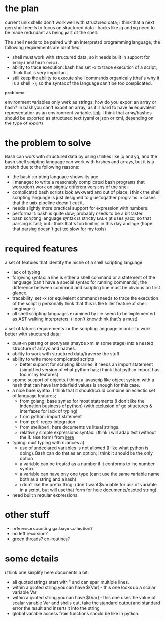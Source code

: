 
# the plan

current unix shells don't work well with structured data; i think that a next gen shell needs to focus on structured data - hacks like jq and yq need to be made redundant as being part of the shell. 

The shell needs to be paired with an interpreted programming language; the following requirements are identified:

- shell must work with structured data, so it needs built in support for arrays and hash maps.
- ability to trace execution: bash has set -x to trace execution of a script; think that is very important.
- still keep the ability to execute shell commands organically (that's why it is a shell ;-); so the syntax of the language can't be too complicated.

problems:

environment variables only work as strings; how do you export an array or hash? 
In bash you can't export an array, as it is hard to have an equivalent representation as an environment variable. [link](https://stackoverflow.com/questions/5564418/exporting-an-array-in-bash-script). I think that array/hashes should be exported as structured text (yaml or json or xml, depending on the type of export)


# the problem to solve

Bash can work with structured data by using utilities like jq and yq, and the bash shell scripting language can work with hashes and arrays, but it is a stretch due to the following reasons:

- the bash scripting language shows its age
- I managed to write a reasonably complicated bash programs that work/don't work on slightly different versions of the shell
- complicated bash scripts look awkward and out of place; i think the shell scripting language is just designed to glue togather programs in cases that the unix pipeline doesn't cut it.
- needs slightly more practical support for expression with numbers.
- performant: bash is quite slow; probably needs to be a bit faster.
- bash scripting language syntax is strictly LALR (it uses yacc) so that parsing is fast; but i think that's too limiting in this day and age (hope that parsing doesn't get too slow for my tools) 

# required features

a set of features that identify the niche of a shell scripting language

- lack of typing
- forgiving syntax: a line is either a shell command or a statement of the language (can't have a special syntax for running commands); the difference between command and scripting line must be obvious on first glance.
- tracability: set -x (or equivalent command) needs to trace the execution of the script (i personally think that this is the killer feature of shell languages)
- all shell scripting languages examined by me seem to be implemented as AST walking interpreters; (i don't know think that's a must)

a set of fatures requirements for the scripting language in order to work better with structured data:

- built-in parsing of json/yaml (maybe xml at some stage) into a nested structure of arrays and hashes.
- ability to work with structured data/traverse the stuff.
- ability to write more complicated scripts
    * better support for scripting libraries: it needs an import statement (simplified version of what python has; i think that python import has too many features)
- spome support of objects. i thing a javascrip like object system with a hash that can have lambda field values is enough for this case.
- a nice base syntax. I think that it should/could combine an eclectic set of language features;
    * from golang: base syntax for most statements (i don't like the indenation business of python) (with exclusion of go structures & interfaces for lack of typing)
    * from python: import statement
    * from perl: regex integration
    * from shell/perl: here documents vs literal strings.
    * relatively simple expressions syntax: i think i will adap test (without the if..else form) from [here](https://docs.python.org/3.6/reference/grammar.html) 
- typing: duct typing with nuances a(
    * use of undeclared variables is not allowed (I like what python is doing). Bash can do that as an option; i think it should be the only option.
    * a variable can be treated as a number if it conforms to the number syntax.
    * a variable can have only one type (can't use the same variable name both as a string and a hash)
    * i don't like the prefix thing: (don't want $variable for use of variable in a script, but will use that form for here documents/quoted string)
- need builtin regular expressions

# other stuff

- reference counting garbage collection?
- no left recursion?
- green threads? co-routines?

# some details

i think one simplify here documents a bit:
- all quoted strings start with " and can span multiple lines.
- within a quoted string you can have ${Var} - this one looks up a scalar variable Var
- within a quoted string you can have $(Var} - this one uses the value of scalar variable Var and shells out, take the standard output and standard error the result and inserts it into the string
- global variable access from functions should be like in python.
